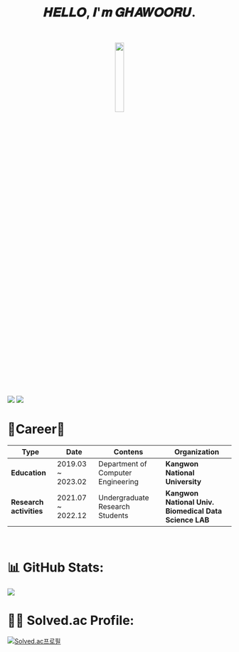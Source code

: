 <div align=center> 

# 𝑯𝑬𝑳𝑳𝑶, 𝑰'𝒎 𝑮𝑯𝑨𝑾𝑶𝑶𝑹𝑼.

<br/>
  
[<img src = "https://github.com/OGYWORLD/Baekjoon_CPP/assets/76478579/230f4608-64d2-4109-8782-1dc7bc5fafb8" width="20%">](https://ozyworld.notion.site/OZYWORLD-1ac9a90c8cc54da68f7a424402a99040?pvs=4)

</div>

<img src="https://img.shields.io/badge/Unreal4-0E1128?style=for-the-badge&logo=unrealengine&logoColor=white"> <img src="https://img.shields.io/badge/Unreal5-0E1128?style=for-the-badge&logo=unrealengine&logoColor=white">

# 💫Career💫
| **Type**                | **Date**                       | **Contens**                               | **Organization**                                       |
|-------------------------|--------------------------------|-------------------------------------------|--------------------------------------------------------|
| **Education**           | 2019.03 ~ 2023.02                | Department of Computer Engineering        | **Kangwon National University**                        |
| **Research activities** | 2021.07 ~ 2022.12               | Undergraduate Research Students           | **Kangwon National Univ. Biomedical Data Science LAB** |

<br>

# 📊 GitHub Stats:
![](https://github-readme-stats.vercel.app/api?username=ogyworld&theme=tokyonight&hide_border=false&include_all_commits=false&count_private=false)<br/>

# 👩‍💻 Solved.ac Profile:
[![Solved.ac프로필](http://mazassumnida.wtf/api/v2/generate_badge?boj=ogy1004)](https://solved.ac/ogy1004)
